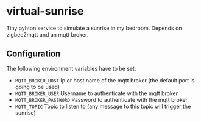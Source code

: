 # virtual-sunrise
Tiny pyhton service to simulate a sunrise in my bedroom. Depends on zigbee2mqtt and an mqtt broker.

## Configuration
The following environment variables have to be set:
- `MQTT_BROKER_HOST` Ip or host name of the mqtt broker (the default port is going to be used)
- `MQTT_BROKER_USER` Username to authenticate with the mqtt broker
- `MQTT_BROKER_PASSWORD` Password to authenticate with the mqtt broker
- `MQTT_TOPIC` Topic to listen to (any message to this topic will trigger the sunrise)